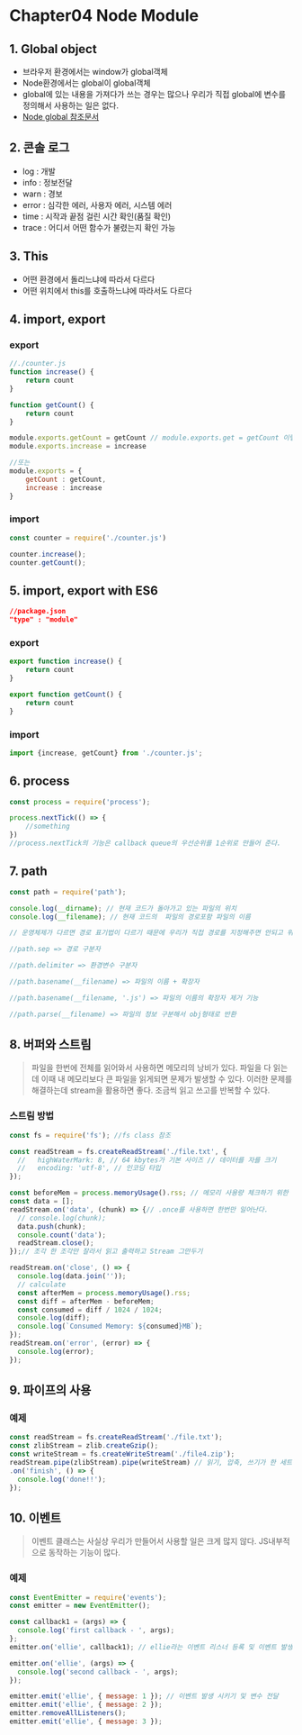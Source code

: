 # Chapter04 Node Module

## 1. Global object
- 브라우저 환경에서는 window가 global객체
- Node환경에서는 global이 global객체
- global에 있는 내용을 가져다가 쓰는 경우는 많으나 우리가 직접 global에 변수를 정의해서 사용하는 일은 없다.
- [Node global 참조문서](https://nodejs.org/dist/latest-v16.x/docs/api/globals.html)

## 2. 콘솔 로그
- log : 개발
- info : 정보전달
- warn : 경보
- error : 심각한 에러, 사용자 에러, 시스템 에러
- time : 시작과 끝점 걸린 시간 확인(품질 확인)
- trace : 어디서 어떤 함수가 불렸는지 확인 가능

## 3. This
- 어떤 환경에서 돌리느냐에 따라서 다르다
- 어떤 위치에서 this를 호출하느냐에 따라서도 다르다

## 4. import, export
### export
```javascript
//./counter.js
function increase() {
    return count
}

function getCount() {
    return count
}

module.exports.getCount = getCount // module.exports.get = getCount 이렇게도 가능
module.exports.increase = increase

//또는
module.exports = {
    getCount : getCount,
    increase : increase
}
```

### import
```javascript
const counter = require('./counter.js')

counter.increase();
counter.getCount();
```

## 5. import, export with ES6
```json
//package.json
"type" : "module"
```
### export
```javascript
export function increase() {
    return count
}

export function getCount() {
    return count
}
```
### import
```javascript
import {increase, getCount} from './counter.js';
```
## 6. process
```javascript
const process = require('process');

process.nextTick(() => {
    //something
})
//process.nextTick의 기능은 callback queue의 우선순위를 1순위로 만들어 준다.
```

## 7. path
```javascript
const path = require('path');

console.log(__dirname); // 현재 코드가 돌아가고 있는 파일의 위치
console.log(__filename); // 현재 코드의  파일의 경로포함 파일의 이름

// 운영체제가 다르면 경로 표기법이 다르기 때문에 우리가 직접 경로를 지정해주면 안되고 위와 같은 기능을 사용해야 한다.

//path.sep => 경로 구분자

//path.delimiter => 환경변수 구분자

//path.basename(__filename) => 파일의 이름 + 확장자

//path.basename(__filename, '.js') => 파일의 이름의 확장자 제거 기능

//path.parse(__filename) => 파일의 정보 구분해서 obj형태로 반환
```

## 8. 버퍼와 스트림
> 파일을 한번에 전체를 읽어와서 사용하면 메모리의 낭비가 있다.
파일을 다 읽는데 이때 내 메모리보다 큰 파일을 읽게되면 문제가 발생할 수 있다.
이러한 문제를 해결하는데 stream을 활용하면 좋다. 조금씩 읽고 쓰고를 반복할 수 있다.

### 스트림 방법
```javascript
const fs = require('fs'); //fs class 참조

const readStream = fs.createReadStream('./file.txt', {
  //   highWaterMark: 8, // 64 kbytes가 기본 사이즈 // 데이터를 자를 크기
  //   encoding: 'utf-8', // 인코딩 타입
});

const beforeMem = process.memoryUsage().rss; // 메모리 사용량 체크하기 위한 것
const data = [];
readStream.on('data', (chunk) => {// .once를 사용하면 한번만 일어난다.
  // console.log(chunk);
  data.push(chunk);
  console.count('data');
  readStream.close();
});// 조각 한 조각만 잘라서 읽고 출력하고 Stream 그만두기

readStream.on('close', () => {
  console.log(data.join(''));
  // calculate
  const afterMem = process.memoryUsage().rss;
  const diff = afterMem - beforeMem;
  const consumed = diff / 1024 / 1024;
  console.log(diff);
  console.log(`Consumed Memory: ${consumed}MB`);
});
readStream.on('error', (error) => {
  console.log(error);
});
```

## 9. 파이프의 사용
### 예제
```javascript
const readStream = fs.createReadStream('./file.txt');
const zlibStream = zlib.createGzip();
const writeStream = fs.createWriteStream('./file4.zip');
readStream.pipe(zlibStream).pipe(writeStream) // 읽기, 압축, 쓰기가 한 세트 사이클 단위로 돌아감.
.on('finish', () => {
  console.log('done!!');
});
```

## 10. 이벤트
> 이벤트 클래스는 사실상 우리가 만들어서 사용할 일은 크게 많지 않다. JS내부적으로 동작하는 기능이 많다.

### 예제
```javascript
const EventEmitter = require('events');
const emitter = new EventEmitter();

const callback1 = (args) => {
  console.log('first callback - ', args);
};
emitter.on('ellie', callback1); // ellie라는 이벤트 리스너 등록 및 이벤트 발생 시 실행할 함수 등록

emitter.on('ellie', (args) => {
  console.log('second callback - ', args);
});

emitter.emit('ellie', { message: 1 }); // 이벤트 발생 시키기 및 변수 전달
emitter.emit('ellie', { message: 2 });
emitter.removeAllListeners();
emitter.emit('ellie', { message: 3 });
```